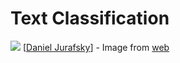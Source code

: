 # Text Classification

![](http://www.abc.net.au/radionational/image/5814750-3x4-700x933.jpg)
[[Daniel Jurafsky](https://web.stanford.edu/~jurafsky/)] - Image from [web](http://www.abc.net.au/radionational/programs/rnfirstbite/dan-jurafsky/5814750)